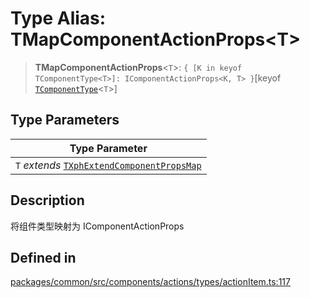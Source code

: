 # Type Alias: TMapComponentActionProps\<T\>

> **TMapComponentActionProps**\<`T`\>: `{ [K in keyof TComponentType<T>]: IComponentActionProps<K, T> }`\[keyof [`TComponentType`](TComponentType.md)\<`T`\>\]

## Type Parameters

| Type Parameter |
| ------ |
| `T` *extends* [`TXphExtendComponentPropsMap`](TXphExtendComponentPropsMap.md) |

## Description

将组件类型映射为 IComponentActionProps

## Defined in

[packages/common/src/components/actions/types/actionItem.ts:117](https://github.com/XiaoPiHong/xph-crud/blob/9d44883c1fd301bcb6eb021e6a1345bb3cf6b335/packages/common/src/components/actions/types/actionItem.ts#L117)
